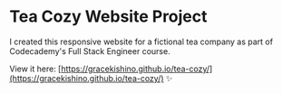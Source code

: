 # Tea Cozy Website Project

I created this responsive website for a fictional tea company as part of Codecademy's Full Stack Engineer course. 

View it here: [https://gracekishino.github.io/tea-cozy/](https://gracekishino.github.io/tea-cozy/) ✨
